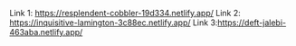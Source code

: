 Link 1: https://resplendent-cobbler-19d334.netlify.app/
Link 2: https://inquisitive-lamington-3c88ec.netlify.app/
Link 3:https://deft-jalebi-463aba.netlify.app/
